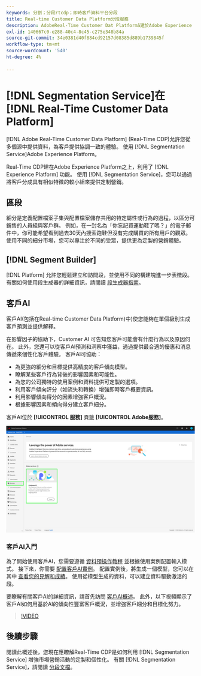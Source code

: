 ```yaml
---
keywords: 分割；分段rtcdp；即時客戶資料平台分段
title: Real-time Customer Data Platform分段服務
description: AdobeReal-Time Customer Dat Platformå建於Adobe Experience Platform之上，利用許多Experience Platform服務和功能。 使用分段服務，您可以通過將客戶分成具有相似特徵的較小組來提供定製的市場營銷。
exl-id: 140667c0-e288-40c4-8c45-c275e348b84a
source-git-commit: 34e0381d40f884cd92157d08385d889b1739845f
workflow-type: tm+mt
source-wordcount: '540'
ht-degree: 4%

---
```


# [!DNL Segmentation Service]在 [!DNL Real-Time Customer Data Platform]

[!DNL Adobe Real-Time Customer Data Platform] (Real-Time CDP)允許您從多個源中提供資料，為客戶提供協調一致的體驗。 使用 [!DNL Segmentation Service]Adobe Experience Platform。

Real-Time CDP建在Adobe Experience Platform之上，利用了 [!DNL Experience Platform] 功能。 使用 [!DNL Segmentation Service]，您可以通過將客戶分成具有相似特徵的較小組來提供定制營銷。

## 區段

細分是定義配置檔案子集與配置檔案儲存共用的特定屬性或行為的過程，以區分可銷售的人員組與客戶群。 例如，在一封名為「你忘記買運動鞋了嗎？」的電子郵件中，你可能希望看到過去30天內搜索跑鞋但沒有完成購買的所有用戶的觀眾。 使用不同的細分市場，您可以專注於不同的受眾，提供更為定製的營銷體驗。

## [!DNL Segment Builder]

[!DNL Platform] 允許您輕鬆建立和訪問段，並使用不同的構建塊進一步表徵段。 有關如何使用段生成器的詳細資訊，請閱讀 [段生成器指南](./segment-builder-guide.md)。

## 客戶AI

客戶AI(包括在Real-time Customer Data Platform)中)使您能夠在單個級別生成客戶預測並提供解釋。

在影響因子的協助下，Customer AI 可告知您客戶可能會有什麼行為以及原因何在。 此外，您還可以從客戶AI預測和洞察中獲益，通過提供最合適的優惠和消息傳遞來個性化客戶體驗。 客戶AI可協助：

* 為更強的細分和目標提供高精度的客戶傾向模型。
* 瞭解某些客戶行為背後的影響因素和可能性。
* 為您的公司獨特的使用案例和資料提供可定製的選項。
* 利用客戶傾向評分（如流失和轉換）增強即時客戶概要資訊。
* 利用影響傾向得分的因素增強客戶概況。
* 根據影響因素和傾向得分建立客戶細分。

客戶AI位於 **[!UICONTROL 服務]** 頁籤 **[!UICONTROL Adobe服務]**。

![客戶AI位置](../assets/overview/rtcdp-customer-ai.png)

### 客戶AI入門

為了開始使用客戶AI，您需要遵循 [資料預操作教程](../../intelligent-services/data-preparation.md) 並根據使用案例配置輸入模式。 接下來，你需要 [配置客戶AI實例](../../intelligent-services/customer-ai/user-guide/configure.md)。 配置實例後，將生成一個模型，您可以在其中 [查看您的見解和成績](../../intelligent-services/customer-ai/user-guide/discover-insights.md)。 使用從模型生成的資料，可以建立資料驅動激活的段。

要瞭解有關客戶AI的詳細資訊，請首先訪問 [客戶AI概述](../../intelligent-services/customer-ai/overview.md)。 此外，以下視頻顯示了客戶AI如何用基於AI的傾向性豐富客戶概況，並增強客戶細分和目標化努力。

>[!VIDEO](https://video.tv.adobe.com/v/40374/?quality=12&learn=on)


## 後續步驟

閱讀此概述後，您現在應瞭解Real-Time CDP是如何利用 [!DNL Segmentation Service] 增強市場營銷活動的定製和個性化。 有關 [!DNL Segmentation Service]，請閱讀 [分段文檔](../../segmentation/home.md)。
